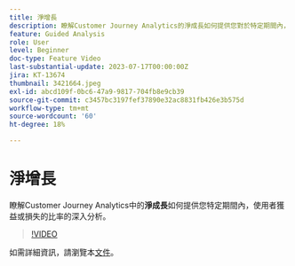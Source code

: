 ```yaml
---
title: 淨增長
description: 瞭解Customer Journey Analytics的淨成長如何提供您對於特定期間內，使用者得失的比率的深入分析。
feature: Guided Analysis
role: User
level: Beginner
doc-type: Feature Video
last-substantial-update: 2023-07-17T00:00:00Z
jira: KT-13674
thumbnail: 3421664.jpeg
exl-id: abcd109f-0bc6-47a9-9817-704fb8e9cb39
source-git-commit: c3457bc3197fef37890e32ac8831fb426e3b575d
workflow-type: tm+mt
source-wordcount: '60'
ht-degree: 18%

---
```


# 淨增長

瞭解Customer Journey Analytics中的&#x200B;**淨成長**&#x200B;如何提供您特定期間內，使用者獲益或損失的比率的深入分析。

>[!VIDEO](https://video.tv.adobe.com/v/3423459/?learn=on&captions=chi_hant)

如需詳細資訊，請瀏覽本[文件](https://experienceleague.adobe.com/docs/analytics-platform/using/guided-analysis/user-growth/net-growth.html?lang=zh-Hant)。
